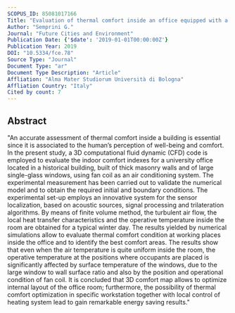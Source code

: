```yaml
---
SCOPUS_ID: 85081017166
Title: "Evaluation of thermal comfort inside an office equipped with a fan coil HVAC system: A CFD approach"
Author: "Semprini G."
Journal: "Future Cities and Environment"
Publication Date: {'$date': '2019-01-01T00:00:00Z'}
Publication Year: 2019
DOI: "10.5334/fce.78"
Source Type: "Journal"
Document Type: "ar"
Document Type Description: "Article"
Affliation: "Alma Mater Studiorum Università di Bologna"
Affliation Country: "Italy"
Cited by count: 7
---
```


## Abstract
"An accurate assessment of thermal comfort inside a building is essential since it is associated to the human’s perception of well-being and comfort. In the present study, a 3D computational fluid dynamic (CFD) code is employed to evaluate the indoor comfort indexes for a university office located in a historical building, built of thick masonry walls and of large single-glass windows, using fan coil as an air conditioning system. The experimental measurement has been carried out to validate the numerical model and to obtain the required initial and boundary conditions. The experimental set-up employs an innovative system for the sensor localization, based on acoustic sources, signal processing and trilateration algorithms. By means of finite volume method, the turbulent air flow, the local heat transfer characteristics and the operative temperature inside the room are obtained for a typical winter day. The results yielded by numerical simulations allow to evaluate thermal comfort condition at working places inside the office and to identify the best comfort areas. The results show that even when the air temperature is quite uniform inside the room, the operative temperature at the positions where occupants are placed is significantly affected by surface temperature of the windows, due to the large window to wall surface ratio and also by the position and operational condition of fan coil. It is concluded that 3D comfort map allows to optimize internal layout of the office room; furthermore, the possibility of thermal comfort optimization in specific workstation together with local control of heating system lead to gain remarkable energy saving results."
